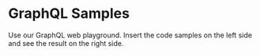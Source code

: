 # GraphQL Samples

Use our GraphQL web playground. Insert the code samples on the left side and see the result on the right side.
